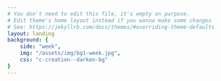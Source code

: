 ```yaml
---
# You don't need to edit this file, it's empty on purpose.
# Edit theme's home layout instead if you wanna make some changes
# See: https://jekyllrb.com/docs/themes/#overriding-theme-defaults
layout: landing
background: {
    side: "week",
    img: "/assets/img/bg1-week.jpg",
    css: "c-creation--darken-bg"
}
---
```

